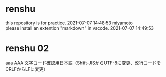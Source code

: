 # renshu
this repository is for practice. 2021-07-07 14:48:53 miyamoto  
please install an extention "markdown" in vscode. 2021-07-07 14:49:53

# renshu 02
aaa AAA 文字コード確認用日本語（Shift-JISからUTF-8に変更、改行コードをCRLFからLFに変更）

